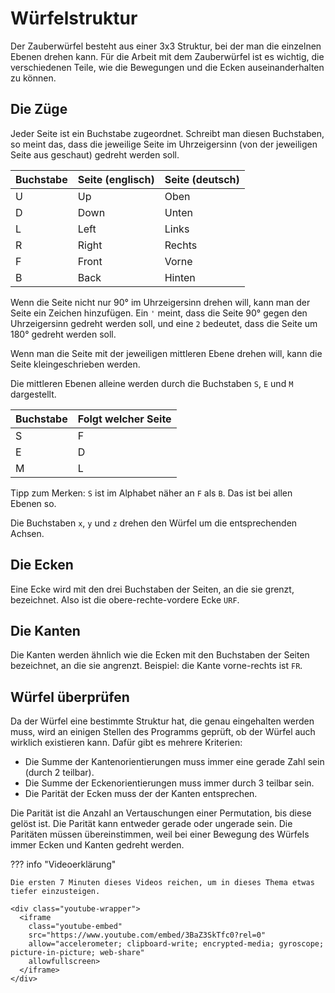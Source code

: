 # Würfelstruktur

Der Zauberwürfel besteht aus einer 3x3 Struktur, bei der man die einzelnen Ebenen drehen kann. Für die Arbeit mit dem
Zauberwürfel ist es wichtig, die verschiedenen Teile, wie die Bewegungen und die Ecken auseinanderhalten zu können.

## Die Züge

Jeder Seite ist ein Buchstabe zugeordnet. Schreibt man diesen Buchstaben, so meint das, dass die jeweilige Seite im 
Uhrzeigersinn (von der jeweiligen Seite aus geschaut) gedreht werden soll.

| Buchstabe | Seite (englisch) | Seite (deutsch) |
|-----------|------------------|-----------------|
| U         | Up               | Oben            |
| D         | Down             | Unten           |
| L         | Left             | Links           |
| R         | Right            | Rechts          |
| F         | Front            | Vorne           |
| B         | Back             | Hinten          |

Wenn die Seite nicht nur 90° im Uhrzeigersinn drehen will, kann man der Seite ein Zeichen hinzufügen. Ein `'` meint, 
dass die Seite 90° gegen den Uhrzeigersinn gedreht werden soll, und eine `2` bedeutet, dass die Seite um 180° gedreht 
werden soll.

Wenn man die Seite mit der jeweiligen mittleren Ebene drehen will, kann die Seite kleingeschrieben werden.

Die mittleren Ebenen alleine werden durch die Buchstaben `S`, `E` und `M` dargestellt.

| Buchstabe | Folgt welcher Seite |
|-----------|---------------------|
| S         | F                   |
| E         | D                   |
| M         | L                   |

Tipp zum Merken: `S` ist im Alphabet näher an `F` als `B`. Das ist bei allen Ebenen so.

Die Buchstaben `x`, `y` und `z` drehen den Würfel um die entsprechenden Achsen.

## Die Ecken

Eine Ecke wird mit den drei Buchstaben der Seiten, an die sie grenzt, bezeichnet. Also ist die obere-rechte-vordere
Ecke `URF`.

## Die Kanten

Die Kanten werden ähnlich wie die Ecken mit den Buchstaben der Seiten bezeichnet, an die sie angrenzt. Beispiel: die 
Kante vorne-rechts ist `FR`.

## Würfel überprüfen

Da der Würfel eine bestimmte Struktur hat, die genau eingehalten werden muss, wird an einigen Stellen des Programms 
geprüft, ob der Würfel auch wirklich existieren kann. Dafür gibt es mehrere Kriterien:

* Die Summe der Kantenorientierungen muss immer eine gerade Zahl sein (durch 2 teilbar).
* Die Summe der Eckenorientierungen muss immer durch 3 teilbar sein.
* Die Parität der Ecken muss der der Kanten entsprechen.

Die Parität ist die Anzahl an Vertauschungen einer Permutation, bis diese gelöst ist. Die Parität kann entweder gerade
oder ungerade sein. Die Paritäten müssen übereinstimmen, weil bei einer Bewegung des Würfels immer Ecken und Kanten 
gedreht werden.

??? info "Videoerklärung"
    
    Die ersten 7 Minuten dieses Videos reichen, um in dieses Thema etwas tiefer einzusteigen.

    <div class="youtube-wrapper">
      <iframe 
        class="youtube-embed"
        src="https://www.youtube.com/embed/3BaZ3SkTfc0?rel=0"
        allow="accelerometer; clipboard-write; encrypted-media; gyroscope; picture-in-picture; web-share"
        allowfullscreen>
      </iframe>
    </div>

